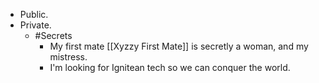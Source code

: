 + Public.
+ Private.
	+ #Secrets
		+ My first mate [[Xyzzy First Mate]] is secretly a woman, and my mistress.
		+ I'm looking for Ignitean tech so we can conquer the world.